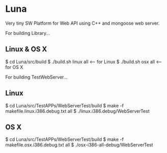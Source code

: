 # Luna
Very tiny SW Platform for Web API using C++ and mongoose web server.

For building Library...

## Linux & OS X
  $ cd Luna/src/build
  $ ./build.sh linux all   <-- for Linux
  $ ./build.sh osx all   <-- for OS X
  
For building TestWebServer...

## Linux
  $ cd Luna/src/TestAPPs/WebServerTest/build
  $ make -f makefile.linux.i386.debug.txt all
  $ ./linux.i386.debug/WebServerTest

## OS X
  $ cd Luna/src/TestAPPs/WebServerTest/build
  $ make -f makefile.osx.i386.debug.txt all
  $ ./osx-i386-all-debug/WebServerTest

